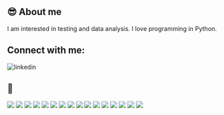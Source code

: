
## :sunglasses: About me 

I am interested in testing and data analysis. I love programming in Python.

## Connect with me: 
![linkedin](https://img.shields.io/badge/LinkedIn-0077B5?style=for-the-badge&logo=linkedin&logoColor=white)

## :wrench:
![](https://img.shields.io/badge/Python-14354C?style=for-the-badge&logo=python&logoColor=white)
![](https://img.shields.io/badge/Selenium-black?style=for-the-badge&logo=selenium)
![](https://img.shields.io/badge/Behave-white?style=for-the-badge&logo=behave)
![](https://img.shields.io/badge/Flask-000000?style=for-the-badge&logo=flask&logoColor=white)
![](https://img.shields.io/badge/Java-red?style=for-the-badge&logo=java)
![](https://img.shields.io/badge/Cucumber-green?style=for-the-badge&logo=cucumber)
![](https://img.shields.io/badge/SQLite-blue?style=for-the-badge&logo=sqlite)
![](https://img.shields.io/badge/Microsoft_SQL_Server-CC2927?style=for-the-badge&logo=microsoft-sql-server&logoColor=white)
![](https://img.shields.io/badge/MySQL-00000F?style=for-the-badge&logo=mysql&logoColor=white)
![](https://img.shields.io/badge/Ubuntu-E95420?style=for-the-badge&logo=ubuntu&logoColor=white)
![](https://img.shields.io/badge/JavaScript-F7DF1E?style=for-the-badge&logo=javascript&logoColor=black)
![](https://img.shields.io/badge/HTML5-E34F26?style=for-the-badge&logo=html5&logoColor=white)
![](https://img.shields.io/badge/CSS3-1572B6?style=for-the-badge&logo=css3&logoColor=white)
![](https://img.shields.io/badge/Markdown-000000?style=for-the-badge&logo=markdown&logoColor=white)
![](https://img.shields.io/badge/GIT-black?style=for-the-badge&logo=git)
![](https://img.shields.io/badge/VBA-blue?style=for-the-badge)

[linkedin]: https://linkedin.com/in/paweł-goj-1b7300160

